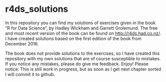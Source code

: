 # r4ds_solutions
In this repository you can find my solutions of exercises given in the book  “R for Data Science”, by Hadley Wickham and Garrett Grolemund. The free and most recent version of the book can be found on http://r4ds.had.co.nz/.  I have created solutions based on the first edition of the book from December 2016.

The book does not provide solutions to the exercises, so I have created this repository with my own solutions that are of course susceptible to mistakes. If you notice any mistakes, please do give me feedback. Enjoy!
Please notice: This is still work in progress, but as soon as I get next chapter sorted I will commit it to github.
